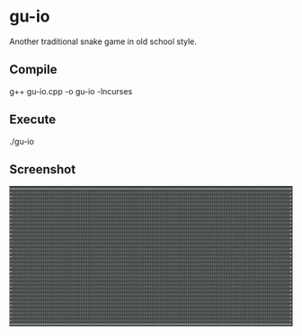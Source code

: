 # gu-io
Another traditional snake game in old school style.

## Compile
g++ gu-io.cpp -o gu-io -lncurses

## Execute
./gu-io

## Screenshot

![gu-io garden](https://github.com/Open-SAI/gu-io/blob/master/res/gu-io.jpg "Gu-Io Garden")

